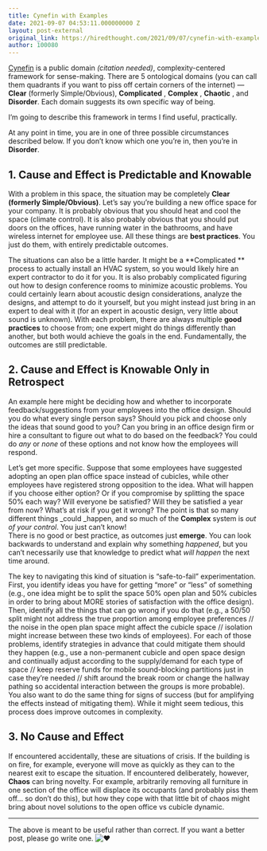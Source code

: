 ```yaml
---
title: Cynefin with Examples
date: 2021-09-07 04:53:11.000000000 Z
layout: post-external
original_link: https://hiredthought.com/2021/09/07/cynefin-with-examples/
author: 100080
---
```


[Cynefin](https://en.wikipedia.org/wiki/Cynefin_framework) is a public domain _(citation needed)_, complexity-centered framework for sense-making. There are 5 ontological domains (you can call them quadrants if you want to piss off certain corners of the internet) — **Clear** (formerly Simple/Obvious), **Complicated** , **Complex** , **Chaotic** , and **Disorder**. Each domain suggests its own specific way of being.

I’m going to describe this framework in terms I find useful, practically.

At any point in time, you are in one of three possible circumstances described below. If you don’t know which one you’re in, then you’re in **Disorder**.

## 1. **Cause and Effect is Predictable and Knowable**

With a problem in this space, the situation may be completely **Clear (formerly Simple/Obvious)**. Let’s say you’re building a new office space for your company. It is probably obvious that you should heat and cool the space (climate control). It is also probably obvious that you should put doors on the offices, have running water in the bathrooms, and have wireless internet for employee use. All these things are  **best practices**. You just do them, with entirely predictable outcomes.

The situations can also be a little harder. It might be a  **Complicated ** process to actually install an HVAC system, so you would likely hire an expert contractor to do it for you. It is also probably complicated figuring out how to design conference rooms to minimize acoustic problems. You could certainly learn about acoustic design considerations, analyze the designs, and attempt to do it yourself, but you might instead just bring in an expert to deal with it (for an expert in acoustic design, very little about sound is unknown). With each problem, there are always multiple  **good practices**  to choose from; one expert might do things differently than another, but both would achieve the goals in the end. Fundamentally, the outcomes are still predictable.

## 2. **Cause and Effect is Knowable Only in Retrospect**

An example here might be deciding how and whether to incorporate feedback/suggestions from your employees into the office design. Should you do what every single person says? Should you pick and choose only the ideas that sound good to you? Can you bring in an office design firm or hire a consultant to figure out what to do based on the feedback? You could do _any_ or _none_ of these options and not know how the employees will respond.

Let’s get more specific. Suppose that some employees have suggested adopting an open plan office space instead of cubicles, while other employees have registered strong opposition to the idea. What will happen if you choose either option? Or if you compromise by splitting the space 50% each way? Will everyone be satisfied? Will they be satisfied a year from now? What’s at risk if you get it wrong? The point is that so many different things _could _happen, and so much of the  **Complex**  system is _out of your control_. You just can’t know!  
There is no good or best practice, as outcomes just  **emerge**. You can look backwards to understand and explain why something _happened_, but you can’t necessarily use that knowledge to predict what _will happen_ the next time around.

The key to navigating this kind of situation is “safe-to-fail” experimentation. First, you identify ideas you have for getting “more” or “less” of something (e.g., one idea might be to split the space 50% open plan and 50% cubicles in order to bring about MORE stories of satisfaction with the office design). Then, identify all the things that can go wrong if you do that (e.g., a 50/50 split might not address the true proportion among employee preferences // the noise in the open plan space might affect the cubicle space // isolation might increase between these two kinds of employees). For each of those problems, identify strategies in advance that could mitigate them should they happen (e.g., use a non-permanent cubicle and open space design and continually adjust according to the supply/demand for each type of space // keep reserve funds for mobile sound-blocking partitions just in case they’re needed // shift around the break room or change the hallway pathing so accidental interaction between the groups is more probable). You also want to do the same thing for signs of success (but for amplifying the effects instead of mitigating them). While it might seem tedious, this process does improve outcomes in complexity.

## **3. No Cause and Effect**

If encountered accidentally, these are situations of crisis. If the building is on fire, for example, everyone will move as quickly as they can to the nearest exit to escape the situation. If encountered deliberately, however, **Chaos** can bring novelty. For example, arbitrarily removing all furniture in one section of the office will displace its occupants (and probably piss them off… so don’t do this), but how they cope with that little bit of chaos might bring about novel solutions to the open office vs cubicle dynamic.

* * *

The above is meant to be useful rather than correct. If you want a better post, please go write one. ![❤](https://s0.wp.com/wp-content/mu-plugins/wpcom-smileys/twemoji/2/72x72/2764.png)


